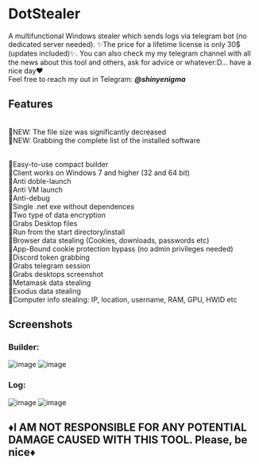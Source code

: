 # DotStealer
A multifunctional Windows stealer which sends logs via telegram bot (no dedicated server needed). ✨The price for a lifetime license is only 30$ (updates included)✨. You can also check my my telegram channel with all the news about this tool and others, ask for advice or whatever:D... have a nice day❤️
<br> Feel free to reach my out in Telegram: **<em>@shinyenigma</em>**
## Features

<br>🔹NEW: The file size was significantly decreased
<br>🔹NEW: Grabbing the complete list of the installed software

<br>🔸Easy-to-use compact builder
<br>🔸Client works on Windows 7 and higher (32 and 64 bit)
<br>🔸Anti doble-launch
<br>🔸Anti VM launch
<br>🔸Anti-debug
<br>🔸Single .net exe without dependences
<br>🔸Two type of data encryption
<br>🔸Grabs Desktop files
<br>🔸Run from the start directory/install
<br>🔸Browser data stealing (Cookies, downloads, passwords etc)
<br>🔸App-Bound cookie protection bypass (no admin privileges needed)
<br>🔸Discord token grabbing
<br>🔸Grabs telegram session
<br>🔸Grabs desktops screenshot
<br>🔸Metamask data stealing 
<br>🔸Exodus data stealing
<br>🔸Computer info stealing: IP, location, username, RAM, GPU, HWID etc
## Screenshots
### Builder:
![image](https://github.com/user-attachments/assets/dd8140fd-3d6c-405a-8aca-12e1340f4f52)
![image](https://github.com/user-attachments/assets/f48c474b-1e68-4f7d-ba6e-14ad01afdcf4)


### Log:
![image](https://github.com/user-attachments/assets/de98a42c-525c-40bb-9097-e91a56e42b34)
![image](https://github.com/user-attachments/assets/6a4a6e04-c689-4245-82c5-75ad2da3af3c)


## ♦️I AM NOT RESPONSIBLE FOR ANY POTENTIAL DAMAGE CAUSED WITH THIS TOOL. Please, be nice♦️

